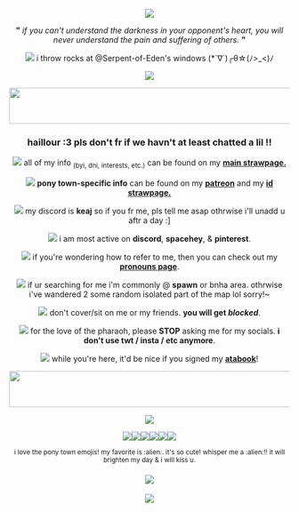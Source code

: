 <p align="center"><img src="https://file.garden/ZX4RWS8pMXxJ-6QI/ygo/me%20irl.gif"/></p>

<p align="center"><b>"</b> <em>if you can't understand the darkness in your opponent's heart, you will never understand the pain and suffering of others.</em> <b>"</b></p>

<p align="center"><img src="https://file.garden/ZX4RWS8pMXxJ-6QI/ygo/puzzle"/> i throw rocks at @Serpent-of-Eden's windows (*´∇`)┌θ☆(ﾉ>_<)ﾉ</p>

<p align="center"><img src="https://dl.glitter-graphics.com/pub/1452/1452137t12wjgui40.gif"/></p>

<p align="center"><img src="https://file.garden/ZX4RWS8pMXxJ-6QI/ygo/yeah.png" width="750" height="65"/></p>

<h3 align="center">haillour :3 pls don't fr if we havn't at least chatted a lil !!</h3>

<p align="center"><img src="https://64.media.tumblr.com/ee2c838eabf172c02f23dc80bea9ff35/bc1469a198b99e05-d8/s75x75_c1/43559104a35670dc8a62ce613ea1d838bc9102c1.gifv"/> all of my info <sub>(byi, dni, interests, etc.)</sub> can be found on my <b><a href="https://keaj.straw.page">main strawpage.</a></b></p>
<p align="center"><img src="https://64.media.tumblr.com/ee2c838eabf172c02f23dc80bea9ff35/bc1469a198b99e05-d8/s75x75_c1/43559104a35670dc8a62ce613ea1d838bc9102c1.gifv"/> <b>pony town-specific info</b> can be found on my <b><a href="https://www.patreon.com/keajkidd">patreon</a></b> and my <b><a href="https://kingofgames.straw.page">id strawpage.</a></b></p>
<p align="center"><img src="https://64.media.tumblr.com/ee2c838eabf172c02f23dc80bea9ff35/bc1469a198b99e05-d8/s75x75_c1/43559104a35670dc8a62ce613ea1d838bc9102c1.gifv"/> my discord is <b>keaj</b> so if you fr me, pls tell me asap othrwise i'll unadd u aftr a day :]</p>
<p align="center"><img src="https://file.garden/ZX4RWS8pMXxJ-6QI/ygo/ezgif.com-webp-to-gif-converter%20(2).gif"/> i am most active on <b>discord</b>, <b>spacehey</b>, & <b>pinterest</b>.</p>
<p align="center"><img src="https://gifcity.carrd.co/assets/images/gallery02/3632fd54.gif?v=d7271437"/> if you're wondering how to refer to me, then you can check out my <b><a href="https://en.pronouns.page/@keaj">pronouns page</a></b>.</p>
<p align="center"><img src="https://gifcity.carrd.co/assets/images/gallery02/3632fd54.gif?v=d7271437"/> if ur searching for me i'm commonly @ <b>spawn</b> or <b></b>bnha</b> area. othrwise i've wandered 2 some random isolated part of the map lol sorry!~</p>
<p align="center"><img src="https://file.garden/ZX4RWS8pMXxJ-6QI/ygo/ezgif.com-webp-to-gif-converter%20(4).gif"/> don't cover/sit on me or my friends. <b>you will get <em>blocked</em></b>.</p>
<p align="center"><img src="https://file.garden/ZX4RWS8pMXxJ-6QI/ygo/ezgif.com-webp-to-gif-converter%20(4).gif"/> for the love of the pharaoh, please <b>STOP</b> asking me for my socials. <b>i don't use twt / insta / etc anymore</b>.</p>
<p align="center"><img src="https://file.garden/ZX4RWS8pMXxJ-6QI/ygo/ezgif.com-webp-to-gif-converter%20(3).gif"/> while you're here, it'd be nice if you signed my <b><a href="https://keaj.atabook.org"/>atabook</a></b>!</p>

<p align="center"><img src="https://file.garden/ZX4RWS8pMXxJ-6QI/ygo/yeah.png" width="750" height="65"/></p>

<p align="center"><img src="https://file.garden/ZX4RWS8pMXxJ-6QI/ummmbye.gif"/></p>

<p align="center"><img src="https://dl.glitter-graphics.com/pub/1388/1388207lsv6wkmxpv.gif"/><img src="https://dl.glitter-graphics.com/pub/1387/1387885sazrmgjl8y.gif"/><img src="https://dl.glitter-graphics.com/pub/1388/1388214sa628pu7v5.png"/><img src="https://dl.glitter-graphics.com/pub/1382/1382511y6mwr2f8xc.gif"/><img src="https://dl.glitter-graphics.com/pub/1382/1382506psln15lbym.gif"/><img src="https://dl.glitter-graphics.com/pub/2224/2224591tk2n9dg62p.gif"/></p>

<p align="center"><sup>i love the pony town emojis! my favorite is :alien:. it's so cute! whisper me a :alien:!! it will brighten my day & i will kiss u.</sup></p>

<p align="center">
<h4 align="center"
  
![](https://komarev.com/ghpvc/?username=keajkidd&color=yellow&style=plastic&label=worshippers)
  </h4>

  </p>

<p align="center"><img src="https://file.garden/ZX4RWS8pMXxJ-6QI/ygo/ezgif.com-webp-to-gif-converter%20(6).gif"/></p>
